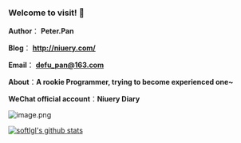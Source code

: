 ### Welcome to visit! 👋

**Author**： **Peter.Pan**

**Blog**： **http://niuery.com/**

**Email**： **defu_pan@163.com**

**About**：**A rookie Programmer, trying to become experienced one~** 

**WeChat official account**：**Niuery Diary**

![image.png](https://niuery.com/static/img/af265f32ce874fc806135fa9cd2778b3.image.png)

[![softlgl's github stats](https://github-readme-stats.vercel.app/api?username=softlgl)](https://github.com/softlgl/github-readme-stats)

